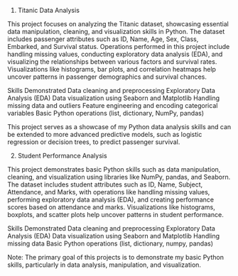 1. Titanic Data Analysis


This project focuses on analyzing the Titanic dataset, showcasing essential data manipulation, cleaning, and visualization skills in Python. The dataset includes passenger attributes such as ID, Name, Age, Sex, Class, Embarked, and Survival status. Operations performed in this project include handling missing values, conducting exploratory data analysis (EDA), and visualizing the relationships between various factors and survival rates. Visualizations like histograms, bar plots, and correlation heatmaps help uncover patterns in passenger demographics and survival chances.


Skills Demonstrated
Data cleaning and preprocessing
Exploratory Data Analysis (EDA)
Data visualization using Seaborn and Matplotlib
Handling missing data and outliers
Feature engineering and encoding categorical variables
Basic Python operations (list, dictionary, NumPy, pandas)

This project serves as a showcase of my Python data analysis skills and can be extended to more advanced predictive models, such as logistic regression or decision trees, to predict passenger survival.



2. Student Performance Analysis


This project demonstrates basic Python skills such as data manipulation, cleaning, and visualization using libraries like NumPy, pandas, and Seaborn. The dataset includes student attributes such as ID, Name, Subject, Attendance, and Marks, with operations like handling missing values, performing exploratory data analysis (EDA), and creating performance scores based on attendance and marks. Visualizations like histograms, boxplots, and scatter plots help uncover patterns in student performance.



Skills Demonstrated
Data cleaning and preprocessing
Exploratory Data Analysis (EDA)
Data visualization using Seaborn and Matplotlib
Handling missing data
Basic Python operations (list, dictionary, numpy, pandas)


Note: The primary goal of this projects is to demonstrate my basic Python skills, particularly in data analysis, manipulation, and visualization.

